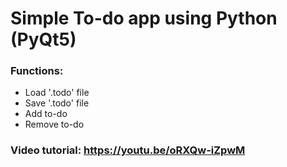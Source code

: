 # Simple To-do app using Python (PyQt5)
### Functions:
* Load '.todo' file
* Save '.todo' file
* Add to-do
* Remove to-do

### Video tutorial: https://youtu.be/oRXQw-iZpwM
